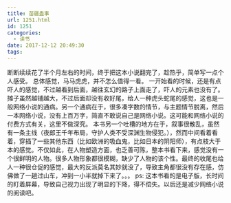 ```yaml
---
title: 苗疆蛊事
url: 1251.html
id: 1251
categories:
  - 读书
date: 2017-12-12 20:49:30
tags:
---
```


断断续续花了半个月左右的时间，终于把这本小说翻完了，趁热乎，简单写一点个人感受。 总体感觉，马马虎虎，并不怎么值得一看。 一开始看的时候，还是有点吓人的感觉，不过越看到后面，越往玄幻的路子上面走了，吓人的元素也没有了。摊子虽然越铺越大，不过后面却没有收好尾，给人一种虎头蛇尾的感觉，这也是一般网络小说的通病。另一个通病在于，很多凑字数的情节，与主题情节脱离，然后一本网络小说，没有上百万字，简直不敢说自己是网络小说。这可能和网络小说的付费方式有关，这里不做深究。 本书另一个吐槽的地方在于，叙事很散乱，虽然有一条主线（夜郎王千年布局，守护人类不受深渊生物侵犯。），然而中间看着看着，穿插了一些其他东西（比如欧洲的吸血鬼，比如日本的阴阳师），有点枝大于本的感觉。不仅如此，在人物塑造方面，也乏善可陈，整本书看下来，感觉没有一个很鲜明的人物。很多人物形象都很模糊，缺少了人物的该个性。最终的收尾也给人一种很仓促的感觉，最大的反派莫名其妙就没了，导致主角都很没有存在感，仿佛做了一趟过山车，冲到一小半就掉下来了。。。 ps: 这本书看的是电子版，长时间的盯着屏幕，导致自己视力出现了明显的下降，得不偿失。以后还是减少网络小说的阅读吧。